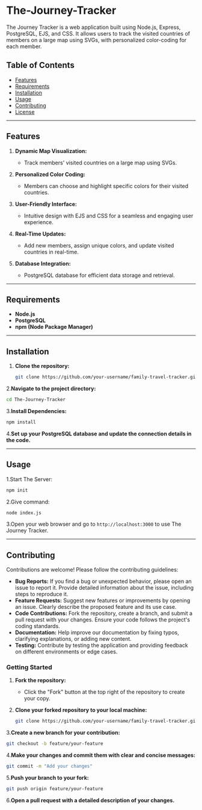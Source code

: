 # The-Journey-Tracker
The Journey Tracker is a web application built using Node.js, Express, PostgreSQL, EJS, and CSS. It allows users to track the visited countries of  members on a large map using SVGs, with personalized color-coding for each member.

## Table of Contents

- [Features](#features)
- [Requirements](#requirements)
- [Installation](#installation)
- [Usage](#usage)
- [Contributing](#contributing)
- [License](#license)
  
---

## Features

1. **Dynamic Map Visualization:**
   - Track members' visited countries on a large map using SVGs.

2. **Personalized Color Coding:**
   - Members can choose and highlight specific colors for their visited countries.

3. **User-Friendly Interface:**
   - Intuitive design with EJS and CSS for a seamless and engaging user experience.

4. **Real-Time Updates:**
   - Add new members, assign unique colors, and update visited countries in real-time.

5. **Database Integration:**
   - PostgreSQL database for efficient data storage and retrieval.
   
---

## Requirements

- **Node.js**
- **PostgreSQL**
- **npm (Node Package Manager)**

---

## Installation

1. **Clone the repository:**

   ```bash
   git clone https://github.com/your-username/family-travel-tracker.git
   ```

2.**Navigate to the project directory:**

  ```bash
  cd The-Journey-Tracker
  ```

3.**Install Dependencies:**

  ```bash
  npm install
  ```
4.**Set up your PostgreSQL database and update the connection details in the code.**

---

## Usage

1.Start The Server:

```bash
npm init 
```

2.Give command:

```bash
node index.js
```

3.Open your web browser and go to `http://localhost:3000` to use The Journey Tracker.

---

## Contributing
Contributions are welcome! Please follow the contributing guidelines:
* **Bug Reports:** If you find a bug or unexpected behavior, please open an issue to report it. Provide detailed information about the issue, including steps to reproduce it.
* **Feature Requests:** Suggest new features or improvements by opening an issue. Clearly describe the proposed feature and its use case.
* **Code Contributions:** Fork the repository, create a branch, and submit a pull request with your changes. Ensure your code follows the project's coding standards.
* **Documentation:** Help improve our documentation by fixing typos, clarifying explanations, or adding new content.
* **Testing:** Contribute by testing the application and providing feedback on different environments or edge cases.

### Getting Started

1. **Fork the repository:**
    - Click the "Fork" button at the top right of the repository to create your copy.

2. **Clone your forked repository to your local machine:**
    ```bash
    git clone https://github.com/your-username/family-travel-tracker.git
    ```
3.**Create a new branch for your contribution:**
   ```bash
   git checkout -b feature/your-feature
   ```
4.**Make your changes and commit them with clear and concise messages:**
   ```bash
   git commit -m "Add your changes"
   ```
5.**Push your branch to your fork:**
   ```bash
   git push origin feature/your-feature
   ```
6.**Open a pull request with a detailed description of your changes.**

